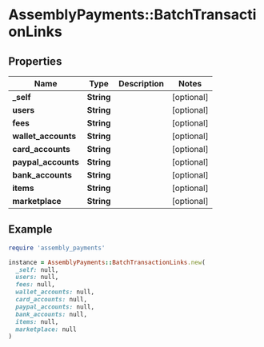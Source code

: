 # AssemblyPayments::BatchTransactionLinks

## Properties

| Name | Type | Description | Notes |
| ---- | ---- | ----------- | ----- |
| **_self** | **String** |  | [optional] |
| **users** | **String** |  | [optional] |
| **fees** | **String** |  | [optional] |
| **wallet_accounts** | **String** |  | [optional] |
| **card_accounts** | **String** |  | [optional] |
| **paypal_accounts** | **String** |  | [optional] |
| **bank_accounts** | **String** |  | [optional] |
| **items** | **String** |  | [optional] |
| **marketplace** | **String** |  | [optional] |

## Example

```ruby
require 'assembly_payments'

instance = AssemblyPayments::BatchTransactionLinks.new(
  _self: null,
  users: null,
  fees: null,
  wallet_accounts: null,
  card_accounts: null,
  paypal_accounts: null,
  bank_accounts: null,
  items: null,
  marketplace: null
)
```

